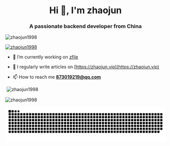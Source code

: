 <h1 align="center">Hi 👋, I'm zhaojun</h1>
<h3 align="center">A passionate backend developer from China</h3>

<p align="left"> <img src="https://komarev.com/ghpvc/?username=zhaojun1998&label=Profile%20views&color=0e75b6&style=flat" alt="zhaojun1998" /> </p>

<p align="left"> <a href="https://github.com/ryo-ma/github-profile-trophy"><img src="https://github-profile-trophy.vercel.app/?username=zhaojun1998" alt="zhaojun1998" /></a> </p>

- 🔭 I’m currently working on [zfile](https://github.com/zhaojun1998/zfile)

- 📝 I regularly write articles on [https://zhaojun.vip](https://zhaojun.vip)

- 📫 How to reach me **873019219@qq.com**


[//]: # (<h3 align="left">Languages and Tools:</h3>)

[//]: # (<p align="left"> <a href="https://www.w3schools.com/css/" target="_blank"> <img src="https://raw.githubusercontent.com/devicons/devicon/master/icons/css3/css3-original-wordmark.svg" alt="css3" width="40" height="40"/> </a> <a href="https://www.docker.com/" target="_blank"> <img src="https://raw.githubusercontent.com/devicons/devicon/master/icons/docker/docker-original-wordmark.svg" alt="docker" width="40" height="40"/> </a> <a href="https://cloud.google.com" target="_blank"> <img src="https://www.vectorlogo.zone/logos/google_cloud/google_cloud-icon.svg" alt="gcp" width="40" height="40"/> </a> <a href="https://git-scm.com/" target="_blank"> <img src="https://www.vectorlogo.zone/logos/git-scm/git-scm-icon.svg" alt="git" width="40" height="40"/> </a> <a href="https://www.w3.org/html/" target="_blank"> <img src="https://raw.githubusercontent.com/devicons/devicon/master/icons/html5/html5-original-wordmark.svg" alt="html5" width="40" height="40"/> </a> <a href="https://www.java.com" target="_blank"> <img src="https://raw.githubusercontent.com/devicons/devicon/master/icons/java/java-original.svg" alt="java" width="40" height="40"/> </a> <a href="https://developer.mozilla.org/en-US/docs/Web/JavaScript" target="_blank"> <img src="https://raw.githubusercontent.com/devicons/devicon/master/icons/javascript/javascript-original.svg" alt="javascript" width="40" height="40"/> </a> <a href="https://www.linux.org/" target="_blank"> <img src="https://raw.githubusercontent.com/devicons/devicon/master/icons/linux/linux-original.svg" alt="linux" width="40" height="40"/> </a> <a href="https://www.mysql.com/" target="_blank"> <img src="https://raw.githubusercontent.com/devicons/devicon/master/icons/mysql/mysql-original-wordmark.svg" alt="mysql" width="40" height="40"/> </a> <a href="https://www.nginx.com" target="_blank"> <img src="https://raw.githubusercontent.com/devicons/devicon/master/icons/nginx/nginx-original.svg" alt="nginx" width="40" height="40"/> </a> <a href="https://www.oracle.com/" target="_blank"> <img src="https://raw.githubusercontent.com/devicons/devicon/master/icons/oracle/oracle-original.svg" alt="oracle" width="40" height="40"/> </a> <a href="https://spring.io/" target="_blank"> <img src="https://www.vectorlogo.zone/logos/springio/springio-icon.svg" alt="spring" width="40" height="40"/> </a> <a href="https://vuejs.org/" target="_blank"> <img src="https://raw.githubusercontent.com/devicons/devicon/master/icons/vuejs/vuejs-original-wordmark.svg" alt="vuejs" width="40" height="40"/> </a> </p>)

[//]: # (<p><img align="left" src="https://github-readme-stats.vercel.app/api/top-langs?username=zhaojun1998&show_icons=true&locale=en&layout=compact" alt="zhaojun1998" /></p>)

<p>&nbsp;<img align="center" src="https://github-readme-stats.vercel.app/api?username=zhaojun1998&show_icons=true&locale=en" alt="zhaojun1998" /></p>

<p><img align="center" src="https://github-readme-streak-stats.herokuapp.com/?user=zhaojun1998&" alt="zhaojun1998" /></p>



<picture>
  <source media="(prefers-color-scheme: dark)" srcset="https://raw.githubusercontent.com/zhaojun1998/zhaojun1998/output/github-contribution-grid-snake-dark.svg" />
  <source media="(prefers-color-scheme: light)" srcset="https://raw.githubusercontent.com/zhaojun1998/zhaojun1998/output/github-contribution-grid-snake.svg" />
  <img alt="github-snake" src="https://raw.githubusercontent.com/zhaojun1998/zhaojun1998/output/github-contribution-grid-snake-dark.svg" />
</picture>

